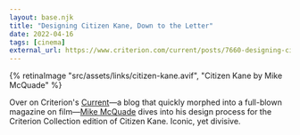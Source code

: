 ```yaml
---
layout: base.njk
title: "Designing Citizen Kane, Down to the Letter"
date: 2022-04-16
tags: [cinema]
external_url: https://www.criterion.com/current/posts/7660-designing-citizen-kane-down-to-the-letter?ref=daniel.pizza
---
```

{% retinaImage "src/assets/links/citizen-kane.avif", "Citizen Kane by Mike McQuade" %}

Over on Criterion's [Current](https://www.criterion.com/current?ref=daniel.pizza "The Current")—a blog that quickly morphed into a full-blown magazine on film—[Mike McQuade](https://mikemcquade.com/?ref=daniel.pizza "Mike McQuade") dives into his design process for the Criterion Collection edition of Citizen Kane. Iconic, yet divisive.
